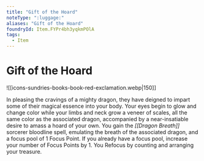 ```yaml
---
title: "Gift of the Hoard"
noteType: ":luggage:"
aliases: "Gift of the Hoard"
foundryId: Item.FYPr4bh3yqkmPOlA
tags:
  - Item
---
```


# Gift of the Hoard
![[icons-sundries-books-book-red-exclamation.webp|150]]

In pleasing the cravings of a mighty dragon, they have deigned to impart some of their magical essence into your body. Your eyes begin to glow and change color while your limbs and neck grow a veneer of scales, all the same color as the associated dragon, accompanied by a near-insatiable desire to amass a hoard of your own. You gain the _[[Dragon Breath]]_ sorcerer bloodline spell, emulating the breath of the associated dragon, and a focus pool of 1 Focus Point. If you already have a focus pool, increase your number of Focus Points by 1. You Refocus by counting and arranging your treasure.
